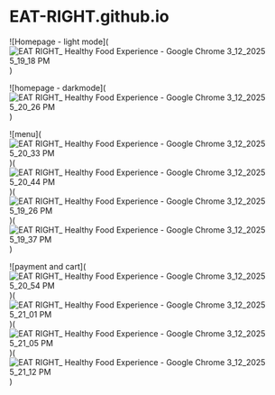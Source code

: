 # EAT-RIGHT.github.io
![Homepage - light mode](![EAT RIGHT_ Healthy Food Experience - Google Chrome 3_12_2025 5_19_18 PM](https://github.com/user-attachments/assets/80a6e686-e6b1-4d84-aab2-dc8c4fecfed6))

![homepage - darkmode](![EAT RIGHT_ Healthy Food Experience - Google Chrome 3_12_2025 5_20_26 PM](https://github.com/user-attachments/assets/1213ec67-bb7b-4db4-a7d3-b4c8d59f9fad)
)

![menu](![EAT RIGHT_ Healthy Food Experience - Google Chrome 3_12_2025 5_20_33 PM](https://github.com/user-attachments/assets/cee1cfc9-738d-4fd8-86b3-8acf16457ee4)
)(![EAT RIGHT_ Healthy Food Experience - Google Chrome 3_12_2025 5_20_44 PM](https://github.com/user-attachments/assets/31f9a64e-ddf6-4430-9c07-ba88ca98138a)
)(![EAT RIGHT_ Healthy Food Experience - Google Chrome 3_12_2025 5_19_26 PM](https://github.com/user-attachments/assets/f40b7559-cb27-4c57-a66d-0b1d6c61efce)
)(![EAT RIGHT_ Healthy Food Experience - Google Chrome 3_12_2025 5_19_37 PM](https://github.com/user-attachments/assets/14e200b5-a7f6-42ef-bb19-0903693c7d37)
)

![payment and cart](![EAT RIGHT_ Healthy Food Experience - Google Chrome 3_12_2025 5_20_54 PM](https://github.com/user-attachments/assets/169c930c-9952-4898-9224-a6abd9556c00)
)(![EAT RIGHT_ Healthy Food Experience - Google Chrome 3_12_2025 5_21_01 PM](https://github.com/user-attachments/assets/2b0012da-fcaa-4951-91d8-518d7d1dcbf5)
)(![EAT RIGHT_ Healthy Food Experience - Google Chrome 3_12_2025 5_21_05 PM](https://github.com/user-attachments/assets/e848da29-8a14-445d-9379-e202ba7463b8)
)(![EAT RIGHT_ Healthy Food Experience - Google Chrome 3_12_2025 5_21_12 PM](https://github.com/user-attachments/assets/90cb434f-1f04-43a9-b633-f9d339326217)
)
